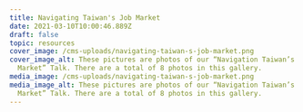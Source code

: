 ```yaml
---
title: Navigating Taiwan's Job Market
date: 2021-03-10T10:00:46.889Z
draft: false
topic: resources
cover_image: /cms-uploads/navigating-taiwan-s-job-market.png
cover_image_alt: These pictures are photos of our “Navigation Taiwan’s Job
  Market” Talk. There are a total of 8 photos in this gallery.
media_image: /cms-uploads/navigating-taiwan-s-job-market.png
media_image_alt: These pictures are photos of our “Navigation Taiwan’s Job
  Market” Talk. There are a total of 8 photos in this gallery.
---
```

